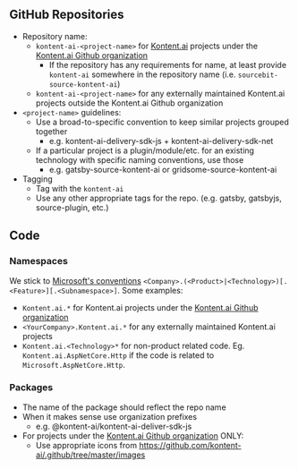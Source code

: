 ## GitHub Repositories

* Repository name:
  * `kontent-ai-<project-name>` for [Kontent.ai](http://kontent.ai/) projects under the [Kontent.ai Github organization](https://github.com/kontent-ai/)
    * If the repository has any requirements for name, at least provide `kontent-ai` somewhere in the repository name (i.e. `sourcebit-source-kontent-ai`)
  * `kontent-ai-<project-name>` for any externally maintained Kontent.ai projects outside the Kontent.ai Github organization
* `<project-name>` guidelines:
  * Use a broad-to-specific convention to keep similar projects grouped together
    * e.g. kontent-ai-delivery-sdk-js + kontent-ai-delivery-sdk-net
  * If a particular project is a plugin/module/etc. for an existing technology with specific naming conventions, use those 
    * e.g. gatsby-source-kontent-ai or gridsome-source-kontent-ai
* Tagging
  * Tag with the `kontent-ai`
  * Use any other appropriate tags for the repo. (e.g. gatsby, gatsbyjs, source-plugin, etc.)

## Code

### Namespaces

We stick to [Microsoft's conventions](https://docs.microsoft.com/en-us/dotnet/standard/design-guidelines/names-of-namespaces) `<Company>.(<Product>|<Technology>)[.<Feature>][.<Subnamespace>]`. Some examples:

  * `Kontent.ai.*` for Kontent.ai projects under the [Kontent.ai Github organization](https://github.com/kontent-ai/)
  * `<YourCompany>.Kontent.ai.*` for any externally maintained Kontent.ai projects 
  * `Kontent.ai.<Technology>*` for non-product related code. Eg. `Kontent.ai.AspNetCore.Http` if the code is related to `Microsoft.AspNetCore.Http`.

### Packages

* The name of the package should reflect the repo name
* When it makes sense use organization prefixes
  * e.g. @kontent-ai/kontent-ai-deliver-sdk-js
* For projects under the [Kontent.ai Github organization](https://github.com/kontent-ai/) ONLY:
  * Use appropriate icons from https://github.com/kontent-ai/.github/tree/master/images